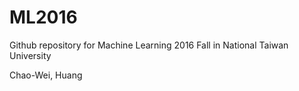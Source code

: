 # ML2016

Github repository for Machine Learning 2016 Fall in National Taiwan University

Chao-Wei, Huang
